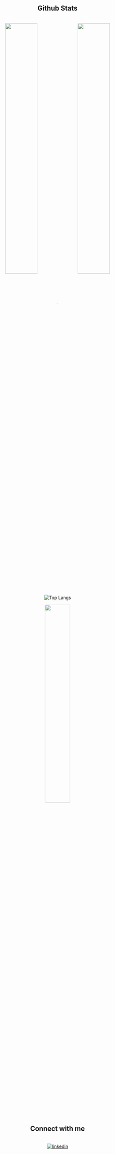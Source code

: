 <div align="center">

## Github Stats  

  
<br/>  

  
<a href="https://github.com/anuraghazra/github-readme-stats">
  <img align="center" width=45% src="https://github-readme-stats.vercel.app/api?username=rrdepaula&theme=chartreuse-dark&show_icons=true&count_private=false" />
</a>
  
<a href="https://github.com/anuraghazra/github-readme-stats">
  <img align="center"  width=45% src="https://github-readme-streak-stats.herokuapp.com?user=rrdepaula&theme=chartreuse-dark&hide_border=false&count_private=false&date_format=j%20M%5B%20Y%5D" />
</a>
  
  
<br/>
 
  
<br/>
<br/>

![Top Langs](https://github-readme-stats.vercel.app/api/top-langs/?username=rrdepaula&layout=compact)
  
<a href="https://github.com/anuraghazra/github-readme-stats">
  <img align="center"  width=40% src="https://github-readme-stats.vercel.app/api/top-langs/?username=rrdepaula&theme=chartreuse-dark&layout=compact&count_private=false" />
</a>

  
<br/>
<br/>
<br/>
<br/>
  
  
<div align="center">
  
  ## Connect with me  

<br/>  
  
<a href="https://www.linkedin.com/in/ramonrossadepaula" target="_blank">
  <img src=https://img.shields.io/badge/linkedin-%231E77B5.svg?&style=for-the-badge&logo=linkedin&logoColor=white alt=linkedin  />
</a>  
  
   
</div>  



                                                                    
  

